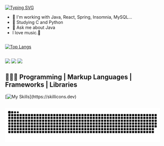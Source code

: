 [![Typing SVG](https://readme-typing-svg.demolab.com?font=Fira+Code&size=25&pause=1000&color=blue&width=475&lines=Hi,+I'm+a+Full+Stack+Developer)](https://git.io/typing-svg)

- 🔭 I'm working with Java, React, Spring, Insomnia, MySQL...
- 🌱 Studying C and Python
- 💬 Ask me about Java
- I love music.👋
##
  [![Top Langs](https://github-readme-stats.vercel.app/api/top-langs/?username=Kelton1969&theme=shadow_blue&show_icons=true&layout=compact)](https://github.com/anuraghazra/github-readme-stats)
##
<div>  
  <a href = "mailto:kelton.tinho23@gmail.com"><img src="https://img.shields.io/badge/-Gmail-%23333?style=for-the-badge&logo=gmail&logoColor=white" target="_blank"></a>
  <a href="www.linkedin.com/in/kelton-rodrigues-03b058222" target="_blank"><img src="https://img.shields.io/badge/-LinkedIn-%230077B5?style=for-the-badge&logo=linkedin&logoColor=white" target="_blank"></a>
  <a href="https://api.whatsapp.com/send?phone=5511999768490&text=Ol%C3%A1,%20eu%20encontrei%20seu%20n%C3%BAmero%20atrav%C3%A9s%20do%20GitHub!" target="_blank"><img src="https://img.shields.io/badge/WhatsApp-25D366?style=for-the-badge&logo=whatsapp&logoColor=white&logo=linkedin&logoColor=white" target="_blank"></a> 
</div>


## 🧑🏾‍💻 Programming | Markup Languages | Frameworks |  Libraries


 
[![My Skills](https://skillicons.dev/icons?i=androidstudio,arduino,cpp,css,discord,eclipse,git,github,html,java,js,mysql,nodejs,react,visualstudio,vscode,)](https://skillicons.dev)


##


<picture>
  <source media="(prefers-color-scheme: dark)" srcset="https://raw.githubusercontent.com/platane/platane/output/github-contribution-grid-snake-dark.svg">
  <source media="(prefers-color-scheme: light)" srcset="https://raw.githubusercontent.com/platane/platane/output/github-contribution-grid-snake.svg">
  <img alt="github contribution grid snake animation" src="https://raw.githubusercontent.com/platane/platane/output/github-contribution-grid-snake.svg">
</picture>


##

